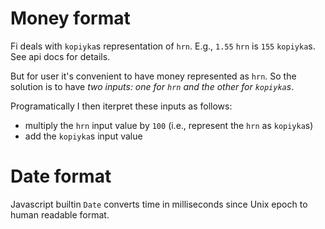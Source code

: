 # Money format
Fi deals with `kopiyka`s representation of `hrn`. E.g., `1.55` `hrn` is `155` `kopiyka`s. See api docs for details.

But for user it's convenient to have money represented as `hrn`. So the solution is to have *two inputs: one for `hrn` and the other for `kopiyka`s*.

Programatically I then iterpret these inputs as follows:
* multiply the `hrn` input value by `100` (i.e., represent the `hrn` as `kopiyka`s)
* add the `kopiyka`s input value

# Date format
Javascript builtin `Date` converts time in milliseconds since Unix epoch to human readable format.

